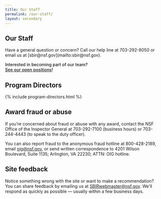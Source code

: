 ```yaml
---
title: Our Staff
permalink: /our-staff/
layout: secondary
---
```

<section class="usa-section">
<div class="usa-content utility-content usa-grid">
<div class="usa-width-one-whole">

<h1>Our Staff</h1>

<p class="text-medium" markdown="1">
Have a general question or concern? Call our help line at 703-292-8050 or email us at [sbir@nsf.gov](mailto:sbir@nsf.gov).
</p>
  <p class="text-medium" style="font-weight:500;">Interested in becoming part of our team?<br> <a href="https://beta.nsf.gov/careers/openings?f%5B0%5D=directorate%3ADirectorate%20for%20Technology%2C%20Innovation%20and%20Partnerships%20%28TIP%29&f%5B1%5D=directorate%3ADirectorate%20for%20Technology%2C%20Innovation%20and%20Partnerships%20%28TIP%29&f%5B2%5D=directorate%3ADirectorate%20for%20Technology%2C%20Innovation%20and%20Partnerships%20%28TIP%29&f%5B3%5D=directorate%3ADirectorate%20for%20Technology%2C%20Innovation%20and%20Partnerships%20%28TIP%29&f%5B4%5D=directorate%3ADirectorate%20for%20Technology%2C%20Innovation%20and%20Partnerships%20%28TIP%29&f%5B5%5D=directorate%3ADirectorate%20for%20Technology%2C%20Innovation%20and%20Partnerships%20%28TIP%29&f%5B6%5D=directorate%3ADirectorate%20for%20Technology%2C%20Innovation%20and%20Partnerships%20%28TIP%29&f%5B7%5D=directorate%3ADirectorate%20for%20Technology%2C%20Innovation%20and%20Partnerships%20%28TIP%29">See our open positions</a>! </p>

</div>
</div>
</section>

<section class="usa-section background-light-blue">
<div class="usa-content usa-grid">
<div class="usa-content usa-width-one-whole" markdown="1">

## Program Directors

{% include program-directors.html %}

</div>
</div>
</section>


<section class="usa-section background-white">
<div class="usa-content utility-content usa-grid">
<div class="usa-width-one-whole" markdown="1">

## Award fraud or abuse
If you’re concerned about fraud or abuse with any award, contact the NSF Office of the Inspector General at 703-292-7100 (business hours) or 703-244-4443 (to speak to the duty officer).

You can also report fraud to the anonymous fraud hotline at 800-428-2189, email [oig@nsf.gov](mailto:oig@nsf.gov), or send written correspondence to 4201 Wilson Boulevard, Suite 1135; Arlington, VA 22230; ATTN: OIG hotline.

## Site feedback
Notice something wrong with the site or want to make a recommendation? You can share feedback by emailing us at [SBIRwebmaster@nsf.gov](mailto:SBIRwebmaster@nsf.gov). We'll respond as quickly as possible — usually within a few business days.

</div>
</div>
</section>
